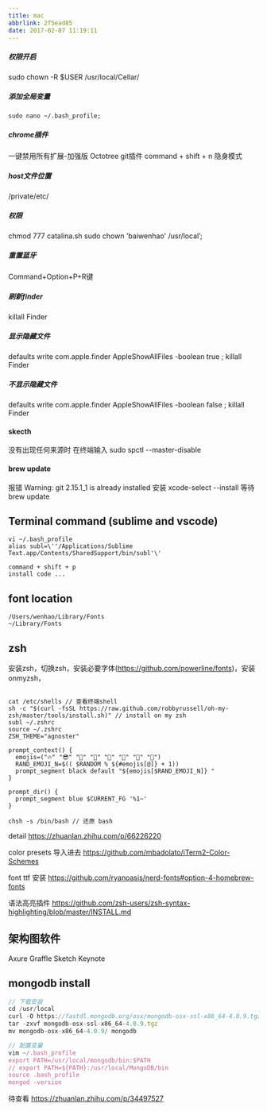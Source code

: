 ```yaml
---
title: mac
abbrlink: 2f5ead85
date: 2017-02-07 11:19:11
---
```


##### 权限开启
sudo chown -R $USER /usr/local/Cellar/  

##### 添加全局变量
```
sudo nano ~/.bash_profile;
```

##### chrome插件
一键禁用所有扩展-加强版
Octotree git插件
command + shift + n 隐身模式

##### host文件位置
/private/etc/ 

##### 权限
chmod 777 catalina.sh
sudo chown 'baiwenhao' /usr/local’;

##### 重置蓝牙
Command+Option+P+R键

##### 刷新finder
killall Finder

##### 显示隐藏文件
defaults write com.apple.finder AppleShowAllFiles -boolean true ; killall Finder

##### 不显示隐藏文件
defaults write com.apple.finder AppleShowAllFiles -boolean false ; killall Finder

#### skecth
没有出现任何来源时 在终端输入
sudo spctl --master-disable

#### brew update
报错 Warning: git 2.15.1_1 is already installed
安装 xcode-select --install
等待 brew update

## Terminal command (sublime and vscode)
```
vi ~/.bash_profile
alias subl=\''/Applications/Sublime Text.app/Contents/SharedSupport/bin/subl'\'

command + shift + p
install code ...
```

## font location
```
/Users/wenhao/Library/Fonts
~/Library/Fonts
```

## zsh
安装zsh，切换zsh，安装必要字体(https://github.com/powerline/fonts)，安装onmyzsh，

```

cat /etc/shells // 查看终端shell
sh -c "$(curl -fsSL https://raw.github.com/robbyrussell/oh-my-zsh/master/tools/install.sh)" // install on my zsh
subl ~/.zshrc
source ~/.zshrc
ZSH_THEME="agnoster"

prompt_context() {
  emojis=("🔥" "😎" "🦄" "🌈" "🍻" "🎉" "🔑" "🌙")
  RAND_EMOJI_N=$(( $RANDOM % ${#emojis[@]} + 1))
  prompt_segment black default "${emojis[$RAND_EMOJI_N]} "
}

prompt_dir() {
  prompt_segment blue $CURRENT_FG '%1~'
}

chsh -s /bin/bash // 还原 bash
```

detail
https://zhuanlan.zhihu.com/p/66226220

color presets 导入进去
https://github.com/mbadolato/iTerm2-Color-Schemes

font ttf 安装
https://github.com/ryanoasis/nerd-fonts#option-4-homebrew-fonts

语法高亮插件
https://github.com/zsh-users/zsh-syntax-highlighting/blob/master/INSTALL.md

## 架构图软件
Axure Graffle
Sketch Keynote

## mongodb install
```js
// 下载安装
cd /usr/local
curl -O https://fastdl.mongodb.org/osx/mongodb-osx-ssl-x86_64-4.0.9.tgz
tar -zxvf mongodb-osx-ssl-x86_64-4.0.9.tgz
mv mongodb-osx-x86_64-4.0.9/ mongodb

// 配置变量
vim ~/.bash_profile
export PATH=/usr/local/mongodb/bin:$PATH
// export PATH=${PATH}:/usr/local/MongoDB/bin
source .bash_profile
mongod -version
```

待查看
https://zhuanlan.zhihu.com/p/34497527





